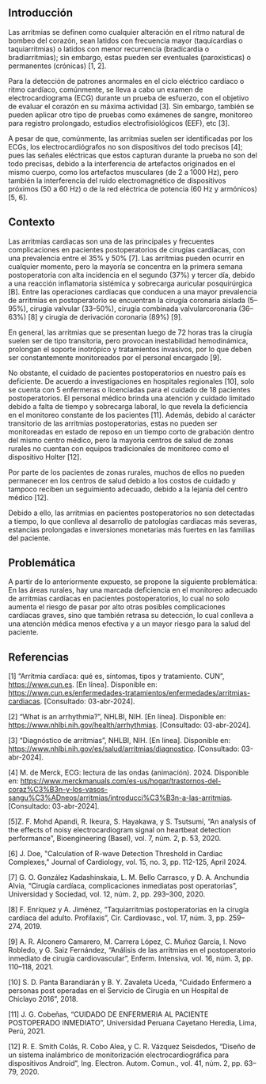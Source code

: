 ## Introducción

Las arritmias se definen como cualquier alteración en el ritmo natural de bombeo del corazón, sean latidos con frecuencia mayor (taquicardias o taquiarritmias) o latidos con menor recurrencia (bradicardia o bradiarritmias); sin embargo, estas pueden ser eventuales (paroxísticas) o permanentes (crónicas) [1, 2]. 

Para la detección de patrones anormales en el ciclo eléctrico cardíaco o ritmo cardíaco, comúnmente, se lleva a cabo un examen de electrocardiograma (ECG) durante un prueba de esfuerzo, con el objetivo de evaluar el corazón en su máxima actividad [3]. Sin embargo, también se pueden aplicar otro tipo de pruebas como exámenes de sangre, monitoreo para registro prolongado, estudios electrofisiológicos (EEF), etc [3]. 

A pesar de que, comúnmente, las arritmias suelen ser identificadas por los ECGs, los electrocardiógrafos no son dispositivos del todo precisos [4];  pues las señales eléctricas que estos capturan durante la prueba no son del todo precisas, debido a la interferencia de artefactos originados en el mismo cuerpo, como los artefactos musculares (de 2 a 1000 Hz), pero también la interferencia del ruido electromagnético de dispositivos próximos (50 a 60 Hz) o de la red eléctrica de potencia (60 Hz y armónicos) [5, 6].


## Contexto 

Las arritmias cardiacas son una de las principales y frecuentes complicaciones en pacientes postoperatorios de cirugías cardíacas, con una prevalencia entre el 35% y 50% [7]. Las arritmias pueden ocurrir en cualquier momento, pero la mayoría se concentra en la primera semana postoperatoria con alta incidencia en el segundo (37%) y tercer día, debido a una reacción inflamatoria sistémica y sobrecarga auricular posquirúrgica [B]. Entre las operaciones cardiacas que conducen a una mayor prevalencia de arritmias en postoperatorio se encuentran la cirugía coronaria aislada (5–95%), cirugía valvular (33–50%), cirugía combinada valvularcoronaria (36–63%) [8] y cirugía de derivación coronaria (89%) [9]. 

En general, las arritmias que se presentan luego de 72 horas tras la cirugía suelen ser de tipo transitoria, pero provocan inestabilidad hemodinámica, prolongan el soporte inotrópico y tratamientos invasivos, por lo que deben ser constantemente monitoreados por el personal encargado [9].  

No obstante, el cuidado de pacientes postoperatorios en nuestro país es deficiente. De acuerdo a investigaciones en hospitales regionales [10], solo se cuenta con 5 enfermeras o licenciadas para el cuidado de 18 pacientes postoperatorios. El personal médico brinda una atención y cuidado limitado debido a falta de tiempo y sobrecarga laboral, lo que revela la deficiencia en el monitoreo constante de los pacientes [11]. Además, debido al carácter transitorio de las arritmias postoperatorias, estas no pueden ser monitoreadas en estado de reposo en un tiempo corto de grabación dentro del mismo centro médico, pero la mayoria centros de salud de zonas rurales no cuentan con equipos tradicionales de monitoreo como el dispositivo Holter [12].

Por parte de los pacientes de zonas rurales, muchos de ellos no pueden permanecer en los centros de salud debido a los costos de cuidado y tampoco reciben un seguimiento adecuado, debido a la lejanía del centro médico [12].



Debido a ello, las arritmias en pacientes postoperatorios no son detectadas a tiempo, lo que conlleva al desarrollo de patologías cardiacas más severas, estancias prolongadas e inversiones monetarias más fuertes en las familias del paciente.

## Problemática

A partir de lo anteriormente expuesto, se propone la siguiente problemática: En las áreas rurales, hay una marcada deficiencia en el monitoreo adecuado de arritmias cardíacas en pacientes postoperatorios, lo cual no solo aumenta el riesgo de pasar por alto otras posibles complicaciones cardíacas graves, sino que también retrasa su detección, lo cual conlleva a una atención médica menos efectiva y a un mayor riesgo para la salud del paciente.

## Referencias 
[1] “Arritmia cardíaca: qué es, síntomas, tipos y tratamiento. CUN”, https://www.cun.es. [En línea]. Disponible en: https://www.cun.es/enfermedades-tratamientos/enfermedades/arritmias-cardiacas. [Consultado: 03-abr-2024].

[2] “What is an arrhythmia?”, NHLBI, NIH. [En línea]. Disponible en: https://www.nhlbi.nih.gov/health/arrhythmias. [Consultado: 03-abr-2024].

[3] “Diagnóstico de arritmias”, NHLBI, NIH. [En línea]. Disponible en: https://www.nhlbi.nih.gov/es/salud/arritmias/diagnostico. [Consultado: 03-abr-2024].

[4] M. de Merck, ECG: lectura de las ondas (animación). 2024. Disponible en: https://www.merckmanuals.com/es-us/hogar/trastornos-del-coraz%C3%B3n-y-los-vasos-sangu%C3%ADneos/arritmias/introducci%C3%B3n-a-las-arritmias. [Consultado: 03-abr-2024].

[5]Z. F. Mohd Apandi, R. Ikeura, S. Hayakawa, y S. Tsutsumi, “An analysis of the effects of noisy electrocardiogram signal on heartbeat detection performance”, Bioengineering (Basel), vol. 7, núm. 2, p. 53, 2020.

[6]  J. Doe, "Calculation of R-wave Detection Threshold in Cardiac Complexes," Journal of Cardiology, vol. 15, no. 3, pp. 112-125, April 2024.

[7] G. O. González Kadashinskaia, L. M. Bello Carrasco, y D. A. Anchundia Alvia, “Cirugía cardíaca, complicaciones inmediatas post operatorias”, Universidad y Sociedad, vol. 12, núm. 2, pp. 293–300, 2020. 

[8] F. Enríquez y A. Jiménez, “Taquiarritmias postoperatorias en la cirugía cardíaca del adulto. Profilaxis”, Cir. Cardiovasc., vol. 17, núm. 3, pp. 259–274, 2019. 

[9] A. R. Alconero Camarero, M. Carrera López, C. Muñoz García, I. Novo Robledo, y G. Saiz Fernández, “Análisis de las arritmias en el postoperatorio inmediato de cirugía cardiovascular”, Enferm. Intensiva, vol. 16, núm. 3, pp. 110–118, 2021.

[10] S. D. Panta Barandiarán y B. Y. Zavaleta Uceda, “Cuidado Enfermero a personas post operadas en el Servicio de Cirugía en un Hospital de Chiclayo 2016”, 2018.

[11] J. G. Cobeñas, “CUIDADO DE ENFERMERIA AL PACIENTE POSTOPERADO INMEDIATO”, Universidad Peruana Cayetano Heredia, Lima, Perú, 2021.

[12] R. E. Smith Colás, R. Cobo Alea, y C. R. Vázquez Seisdedos, “Diseño de un sistema inalámbrico de monitorización electrocardiográfica para dispositivos Android”, Ing. Electron. Autom. Comun., vol. 41, núm. 2, pp. 63–79, 2020.